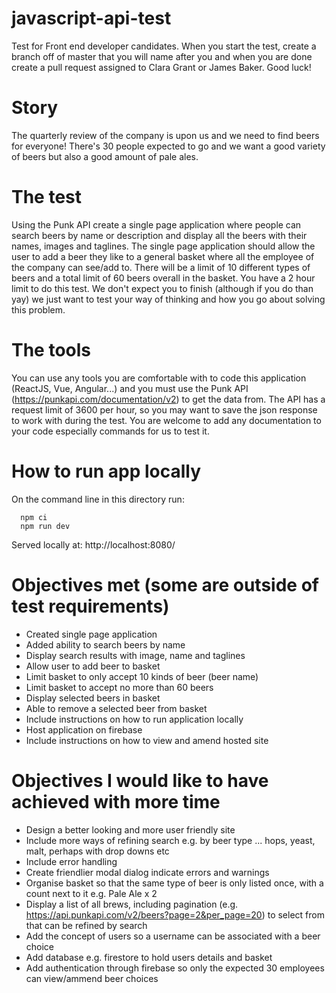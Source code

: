 # javascript-api-test
Test for Front end developer candidates. When you start the test, create a branch off of master that you will name after you and when you are done create a pull request assigned to Clara Grant or James Baker. Good luck!

# Story
The quarterly review of the company is upon us and we need to find beers for everyone! There's 30 people expected to go and we want a good variety of beers but also a good amount of pale ales.

# The test
Using the Punk API create a single page application where people can search beers by name or description and display all the beers with their names, images and taglines. The single page application should allow the user to add a beer they like to a general basket where all the employee of the company can see/add to. There will be a limit of 10 different types of beers and a total limit of 60 beers overall in the basket. You have a 2 hour limit to do this test. We don't expect you to finish (although if you do than yay) we just want to test your way of thinking and how you go about solving this problem.

# The tools
You can use any tools you are comfortable with to code this application (ReactJS, Vue, Angular...) and you must use the Punk API (https://punkapi.com/documentation/v2) to get the data from. The API has a request limit of 3600 per hour, so you may want to save the json response to work with during the test. You are welcome to add any documentation to your code especially commands for us to test it.


# How to run app locally

On the command line in this directory run:
```
  npm ci
  npm run dev
```

Served locally at: http://localhost:8080/


# Objectives met (some are outside of test requirements)
* Created single page application
* Added ability to search beers by name
* Display search results with image, name and taglines
* Allow user to add beer to basket
* Limit basket to only accept 10 kinds of beer (beer name)
* Limit basket to accept no more than 60 beers
* Display selected beers in basket
* Able to remove a selected beer from basket
* Include instructions on how to run application locally
* Host application on firebase
* Include instructions on how to view and amend hosted site


# Objectives I would like to have achieved with more time
* Design a better looking and more user friendly site
* Include more ways of refining search e.g. by beer type ... hops, yeast, malt, perhaps with drop downs etc
* Include error handling
* Create friendlier modal dialog indicate errors and warnings
* Organise basket so that the same type of beer is only listed once, with a count next to it
e.g. Pale Ale x 2
* Display a list of all brews, including pagination (e.g. https://api.punkapi.com/v2/beers?page=2&per_page=20) to select from that can be refined by search
* Add the concept of users so a username can be associated with a beer choice
* Add database e.g. firestore to hold users details and basket
* Add authentication through firebase so only the expected 30 employees can view/ammend beer choices

